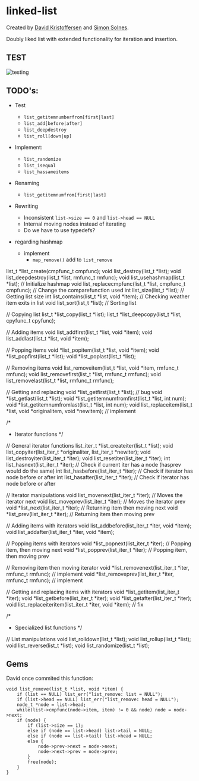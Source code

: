 # linked-list

Created by [David Kristoffersen](https://github.com/davidkristoffersen/) and [Simon Solnes](https://github.com/simonsolnes/).

Doubly liked list with extended functionality for iteration and insertion.

## TEST
![testing](https://img.shields.io/badge/start%20witha-whyyyy%3F-brightgreen.svg?style=flat)

## TODO's:

* Test
	* `list_getitemnumberfrom[first|last]`
	* `list_add[before|after]`
	* `list_deepdestroy`
	* `list_roll[down|up]`
* Implement:
	* `list_randomize`
	* `list_isequal`
	* `list_hassameitems`
* Renaming
	* `list_getitemnumfrom[first|last]`
* Rewriting
	* Inconsistent `list->size == 0` and `list->head == NULL`
	* Internal moving nodes instead of iterating
	* Do we have to use typedefs?


* regarding hashmap
	* implement
		* `map_remove()` add to `list_remove`

list_t *list_create(cmpfunc_t cmpfunc);
void list_destroy(list_t *list);
void list_deepdestroy(list_t *list, rmfunc_t rmfunc);
void list_usehashmap(list_t *list);											// Initialize hashmap
void list_replacecmpfunc(list_t *list, cmpfunc_t cmpfunc);					// Change the comparefunction used
int list_size(list_t *list);												// Getting list size
int list_contains(list_t *list, void *item);								// Checking weather item exits in list
void list_sort(list_t *list); // Sorting list

// Copying list
list_t *list_copy(list_t *list);
list_t *list_deepcopy(list_t *list, cpyfunc_t cpyfunc);

// Adding items
void list_addfirst(list_t *list, void *item);
void list_addlast(list_t *list, void *item);

// Popping items
void *list_popitem(list_t *list, void *item);
void *list_popfirst(list_t *list);
void *list_poplast(list_t *list);

// Removing items
void list_removeitem(list_t *list, void *item, rmfunc_t rmfunc);
void list_removefirst(list_t *list, rmfunc_t rmfunc);
void list_removelast(list_t *list, rmfunc_t rmfunc);

// Getting and replacing
void *list_getfirst(list_t *list); // bug
void *list_getlast(list_t *list);
void *list_getitemnumfromfirst(list_t *list, int num);
void *list_getitemnumfromlast(list_t *list, int num);
void list_replaceitem(list_t *list, void *originalitem, void *newitem);	// implement

/*
 * Iterator functions
 */

// General iterator functions
list_iter_t *list_createiter(list_t *list);
void list_copyiter(list_iter_t *originaliter, list_iter_t *newiter);
void list_destroyiter(list_iter_t *iter);
void list_resetiter(list_iter_t *iter);
int list_hasnext(list_iter_t *iter);										// Check if current iter has a node (hasprev would do the same)
int list_hasbefore(list_iter_t *iter);										// Check if iterator has node before or after
int list_hasafter(list_iter_t *iter);										// Check if iterator has node before or after

// Iterator manipulations
void list_movenext(list_iter_t *iter);										// Moves the iterator next
void list_moveprev(list_iter_t *iter);										// Moves the iterator prev
void *list_next(list_iter_t *iter);											// Returning item then moving next
void *list_prev(list_iter_t *iter);											// Returning item then moving prev

// Adding items with iterators
void list_addbefore(list_iter_t *iter, void *item);
void list_addafter(list_iter_t *iter, void *item);

// Popping items with iterators
void *list_popnext(list_iter_t *iter);										// Popping item, then moving next
void *list_popprev(list_iter_t *iter);										// Popping item, then moving prev

// Removing item then moving iterator
void *list_removenext(list_iter_t *iter, rmfunc_t rmfunc); // implement
void *list_removeprev(list_iter_t *iter, rmfunc_t rmfunc); // implement

// Getting and replacing items with iterators
void *list_getitem(list_iter_t *iter);
void *list_getbefore(list_iter_t *iter);
void *list_getafter(list_iter_t *iter);
void list_replaceiteritem(list_iter_t *iter, void *item); // fix

/*
 * Specialized list functions
 */

// List manipulations
void list_rolldown(list_t *list);
void list_rollup(list_t *list);
void list_reverse(list_t *list);
void list_randomize(list_t *list);

## Gems

David once commited this function:

```
void list_remove(list_t *list, void *item) {
	if (list == NULL) list_err("list_remove: list = NULL");
	if (list->head == NULL) list_err("list_remove: head = NULL");
	node_t *node = list->head;	
	while(list->cmpfunc(node->item, item) != 0 && node) node = node->next;
	if (node) {
		if (list->size == 1);
		else if (node == list->head) list->tail = NULL;
		else if (node == list->tail) list->head = NULL;
		else {
			node->prev->next = node->next;
			node->next->prev = node->prev;
		}
		free(node);
	}
}
```
